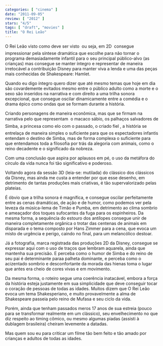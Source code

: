 ```yaml
---
categories: [ "cinema" ]
date: "2011-09-05"
review: [ "2012" ]
stars: "4/5"
tags: [ "draft", "movies" ]
title: "O Rei Leão"
---
```

O Rei Leão visto como deve ser visto  ou seja, em 2D  consegue impressionar pela síntese dramática que escolhe para não tornar o programa demasiadamente infantil para o seu principal público-alvo (as crianças) mas consegue se manter íntegro e representar de maneira irretocável a contribuição Disney para manter viva a lenda e uma das peças mais conhecidas de Shakespeare: Hamlet.

Quando eu digo íntegro quero dizer que até mesmo temas que hoje em dia são covardemente evitados mesmo entre o público adulto como a morte e o sexo são inseridos na narrativa e com direito a uma trilha sonora excepcional, que consegue oscilar dinamicamente entre a comédia e o drama épico como ondas que se formam durante a história.

Criando personagens de maneira econômica, mas que se firmam na narrativa pelo que representam  o macaco sábio, os palhaços salvadores de Simba, a princesa como elo com o passado, o criado fiel , a história se entrelaça de maneira simples o suficiente para que os espectadores infantis entendam o destino de Simba, mas de forma complexa o suficiente para que entendamos toda a filosofia por trás da alegoria com animais, como o reino decadente e o significado da nobreza.

Com uma conclusão que aspira por aplausos em pé, o uso da metáfora do círculo da vida nunca foi tão significativo e poderoso.

Voltando agora da sessão 3D (leia-se: mutilada) do clássico dos clássicos da Disney, mas ainda me custa a entender por que esse desenho, em detrimento de tantas produções mais criativas, é tão supervalorizado pelas plateias.

É óbvio que a trilha sonora é magnífica, e consegue oscilar perfeitamente entre as cenas dramáticas, de ação e de humor, como podemos ver pela leveza da música-lema de Timão e Pumba, em detrimento ao clima sombrio e ameaçador dos toques sufocantes da fuga para os espinheiros. Da mesma forma, a sequência do estouro dos antílopes consegue unir de maneira completamente orgânica o trotar das centenas de animais em disparada e o tema composto por Hans Zimmer para a cena, que evoca um misto de urgência e perigo, caindo no final, para um melancólico destoar.

Já a fotografia, marca registrada das produções 2D da Disney, consegue se expressar aqui com o uso de traços que lembram aquarela, ainda que mantenha sua precisão. E perceba como o humor de Simba e do reino de seu pai é determinante paraa palheta dominante, e perceba como o acizentado sombrio e desconfortante da morada das hienas toma o lugar que antes era cheio de cores vivas e em movimento.

Da mesma forma, o roteiro segue uma coerência inatacável, embora a força da história esteja justamente em sua simplicidade que deve conseguir tocar o coração de pessoas de todas as idades. Muitos dizem que O Rei Leão evoca um tema Shakesperiano, e muito provavelmente a alma de Shakespeare passeia pelo reino de Mufasa e seu ciclo da vida.

Porém, ainda que tenham passados meros 17 anos de sua estreia (pouco para se transformar realmente em um clássico), seu envelhecimento no que diz respeito ao timing cômico, ou mesmo algumas piadas (assisti à dublagem brasileira) cheiram levemente a datadas.

Mas quem sou eu para criticar um filme tão bem feito e tão amado por crianças e adultos de todas as idades.
